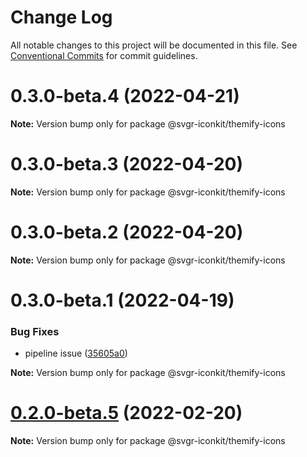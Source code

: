 # Change Log

All notable changes to this project will be documented in this file.
See [Conventional Commits](https://conventionalcommits.org) for commit guidelines.

# 0.3.0-beta.4 (2022-04-21)

**Note:** Version bump only for package @svgr-iconkit/themify-icons





# 0.3.0-beta.3 (2022-04-20)

**Note:** Version bump only for package @svgr-iconkit/themify-icons





# 0.3.0-beta.2 (2022-04-20)

**Note:** Version bump only for package @svgr-iconkit/themify-icons





# 0.3.0-beta.1 (2022-04-19)


### Bug Fixes

* pipeline issue ([35605a0](https://github.com/svgr-iconkit/svgr-iconkit/commit/35605a00d60b4ec4a944048c9e1e32718a448878))







**Note:** Version bump only for package @svgr-iconkit/themify-icons





# [0.2.0-beta.5](https://github.com/svgr-iconkit/svgr-iconkit/compare/v0.2.0-beta.4...v0.2.0-beta.5) (2022-02-20)

**Note:** Version bump only for package @svgr-iconkit/themify-icons
